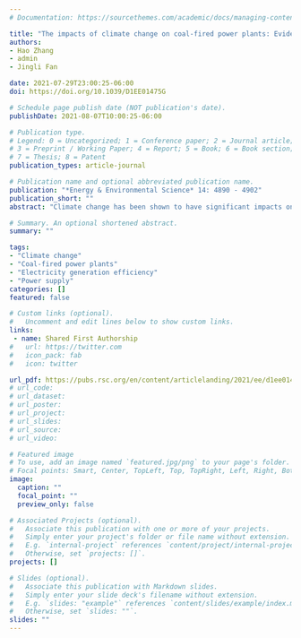 ```yaml
---
# Documentation: https://sourcethemes.com/academic/docs/managing-content/

title: "The impacts of climate change on coal-fired power plants: Evidence from China"
authors: 
- Hao Zhang
- admin
- Jingli Fan

date: 2021-07-29T23:00:25-06:00
doi: https://doi.org/10.1039/D1EE01475G

# Schedule page publish date (NOT publication's date).
publishDate: 2021-08-07T10:00:25-06:00

# Publication type.
# Legend: 0 = Uncategorized; 1 = Conference paper; 2 = Journal article;
# 3 = Preprint / Working Paper; 4 = Report; 5 = Book; 6 = Book section;
# 7 = Thesis; 8 = Patent
publication_types: article-journal

# Publication name and optional abbreviated publication name.
publication: "*Energy & Environmental Science* 14: 4890 - 4902"
publication_short: ""
abstract: "Climate change has been shown to have significant impacts on both power demands and power supplies. However, empical assessments on the latter are still limited. Using monthly data collected from 461 coal-fired power plants in China during the period from 2012 to 2014, this paper explores the influences of a suite of climatic factors and non-climatic factors on power generation efficiency. Furthermore, we project future consequences of efficiency with various climate change scenarios. We find significant heterogeneities in the impacts of temperatures across different types of power plants. On average, a 1 °C increase in monthly temperature is associated with an efficiency reduction of 0.09% and 0.32%, respectively, for electricity-only plants and electricity plus heat plants; this means that China's northern region—which has more electricity plus heat plants—is more vulnerable to climate change. Future projections suggest that efficiency reductions induced by climate change could lead to substantial power supply declines. Under the RCP8.5 scenarios, the power losses would reach 15.77 billion kW h per year in the 2050s, accounting for 13.5% of Beijing's electricity consumption in 2019. Back-of-the-envelope calculations show that the improvement in generation efficiency induced by the shut down of small and old units cannot fully offset the supply reduction by shut down itself. Factoring in the rapidly increasing power demands imposes more alarming challenges for stable and sustainable power supplies."

# Summary. An optional shortened abstract.
summary: ""

tags:
- "Climate change"
- "Coal-fired power plants"
- "Electricity generation efficiency"
- "Power supply"
categories: []
featured: false

# Custom links (optional).
#   Uncomment and edit lines below to show custom links.
links:
 - name: Shared First Authorship
#   url: https://twitter.com
#   icon_pack: fab
#   icon: twitter

url_pdf: https://pubs.rsc.org/en/content/articlelanding/2021/ee/d1ee01475g
# url_code:
# url_dataset:
# url_poster:
# url_project:
# url_slides:
# url_source:
# url_video:

# Featured image
# To use, add an image named `featured.jpg/png` to your page's folder. 
# Focal points: Smart, Center, TopLeft, Top, TopRight, Left, Right, BottomLeft, Bottom, BottomRight.
image:
  caption: ""
  focal_point: ""
  preview_only: false

# Associated Projects (optional).
#   Associate this publication with one or more of your projects.
#   Simply enter your project's folder or file name without extension.
#   E.g. `internal-project` references `content/project/internal-project/index.md`.
#   Otherwise, set `projects: []`.
projects: []

# Slides (optional).
#   Associate this publication with Markdown slides.
#   Simply enter your slide deck's filename without extension.
#   E.g. `slides: "example"` references `content/slides/example/index.md`.
#   Otherwise, set `slides: ""`.
slides: ""
---
```

